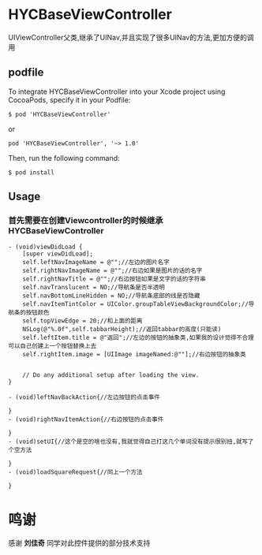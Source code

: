 # HYCBaseViewController
UIViewController父类,继承了UINav,并且实现了很多UINav的方法,更加方便的调用
## podfile
To integrate HYCBaseViewController into your Xcode project using CocoaPods, specify it in your Podfile:

`$ pod 'HYCBaseViewController'`

or

`pod 'HYCBaseViewController', '~> 1.0'`

Then, run the following command:

`$ pod install`

## Usage
### 首先需要在创建Viewcontroller的时候继承HYCBaseViewController
```
- (void)viewDidLoad {
    [super viewDidLoad];
    self.leftNavImageName = @"";//左边的图片名字
    self.rightNavImageName = @"";//右边如果是图片的话的名字
    self.rightNavTitle = @"";//右边按钮如果是文字的话的字符串
    self.navTranslucent = NO;//导航条是否半透明
    self.navBottomLineHidden = NO;//导航条底部的线是否隐藏
    self.navItemTintColor = UIColor.groupTableViewBackgroundColor;//导航条的按钮颜色
    self.topViewEdge = 20;//和上面的距离
    NSLog(@"%.0f",self.tabbarHeight);//返回tabbar的高度(只能读)
    self.leftItem.title = @"返回";//左边的按钮的抽象类,如果我的设计觉得不合理可以自己创建上一个按钮替换上去
    self.rightItem.image = [UIImage imageNamed:@""];//右边按钮的抽象类
    
    
    // Do any additional setup after loading the view.
}

- (void)leftNavBackAction{//左边按钮的点击事件
    
}
- (void)rightNavItemAction{//右边按钮的点击事件
    
}
- (void)setUI{//这个是空的啥也没有,我就觉得自己打这几个单词没有提示很别扭,就写了个空方法
    
}
- (void)loadSquareRequest{//同上一个方法
    
}
```
# 鸣谢
感谢 __刘佳奇__ 同学对此控件提供的部分技术支持
